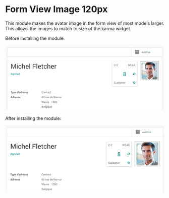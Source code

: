 # Form View Image 120px

This module makes the avatar image in the form view of most models larger.
This allows the images to match to size of the karma widget.

Before installing the module:

![Before](static/description/before.png)

After installing the module:

![After](static/description/after.png)
